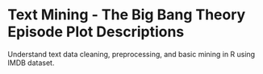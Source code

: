 # Text Mining - The Big Bang Theory Episode Plot Descriptions
Understand text data cleaning, preprocessing, and basic mining in R using IMDB dataset.
